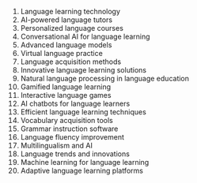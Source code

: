 1. Language learning technology
2. AI-powered language tutors
3. Personalized language courses
4. Conversational AI for language learning
5. Advanced language models
6. Virtual language practice
7. Language acquisition methods
8. Innovative language learning solutions
9. Natural language processing in language education
10. Gamified language learning
11. Interactive language games
12. AI chatbots for language learners
13. Efficient language learning techniques
14. Vocabulary acquisition tools
15. Grammar instruction software
16. Language fluency improvement
17. Multilingualism and AI
18. Language trends and innovations
19. Machine learning for language learning
20. Adaptive language learning platforms
